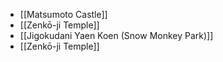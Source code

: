 - [[Matsumoto Castle]]
- [[Zenkō-ji Temple]]
- [[Jigokudani Yaen Koen (Snow Monkey Park)]]
- [[Zenkō-ji Temple]]
